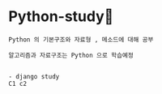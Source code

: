 # Python-study🥸

```
Python 의 기본구조와 자료형 , 메소드에 대해 공부

알고리즘과 자료구조는 Python 으로 학습예정


- django study 
C1 c2
```

